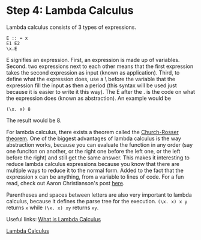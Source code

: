 # Step 4: Lambda Calculus

Lambda calculus consists of 3 types of expressions. 
```
E :: = x 
E1 E2
\x.E
```
E signifies an expression. First, an expression is made up of variables. Second. two expressions next to each other means that the first expression takes the second expression as input (known as application). Third, to define what the expression does, use a \ before the variable that the expression fill the input as then a period (this syntax will be used just because it is easier to write it this way). The E after the \. is the code on what the expression does (known as abstraction). An example would be 
```
(\x. x) 8
```
The result would be 8.

For lambda calculus, there exists a theorem called the [Church-Rosser theorem](https://www.youtube.com/watch?v=ROlXgCDA8ys). One of the biggest advantages of lambda calculus is the way abstraction works, because you can evaluate the function in any order (say one funciton on another, or the right one before the left one, or the left before the right) and still get the same answer. This makes it interesting to reduce lambda calculus expressions because you know that there are multiple ways to reduce it to the normal form. Added to the fact that the expression x can be anything, from a variable to lines of code. For a fun read, check out Aaron Christianson's post [here](https://www.quora.com/What-are-the-advantages-of-programming-languages-based-on-lambda-calculus).

Parentheses and spaces between letters are also very important to lambda calculus, because it defines the parse tree for the execution. `(\x. x) x y` returns `x` while `(\x. x) xy` returns `xy`.

Useful links:
[What is Lambda Calculus](https://www.jrebel.com/blog/what-is-lambda-calculus)

[Lambda Calculus](https://crypto.stanford.edu/~blynn/lambda/)
